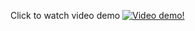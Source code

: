 Click to watch video demo
[![Video demo!](https://img.youtube.com/vi/bA5P57F1MvM/0.jpg)](https://youtu.be/bA5P57F1MvM)
